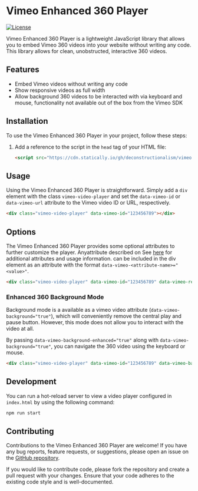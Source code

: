# Vimeo Enhanced 360 Player

[![License](https://img.shields.io/badge/License-MIT-blue.svg)](https://github.com/deconstructionalism/vimeo-no-code-video-player/blob/main/LICENSE)

Vimeo Enhanced 360 Player is a lightweight JavaScript library that allows you to embed Vimeo 360 videos into your website without writing any code. This library allows for clean, unobstructed, interactive 360 videos.

## Features

- Embed Vimeo videos without writing any code
- Show responsive videos as full width
- Allow background 360 videos to be interacted with via keyboard and mouse,
  functionality not available out of the box from the Vimeo SDK

## Installation

To use the Vimeo Enhanced 360 Player in your project, follow these steps:

1. Add a reference to the script in the `head` tag of your HTML file:

   ```html
   <script src="https://cdn.statically.io/gh/deconstructionalism/vimeo-enhanced-360-player/main/build/bundle.js"></script>
   ```

## Usage

Using the Vimeo Enhanced 360 Player is straightforward. Simply add a `div` element with the class `vimeo-video-player` and set the `data-vimeo-id` or `data-vimeo-url` attribute to the Vimeo video ID or URL, respectively.

```html
<div class="vimeo-video-player" data-vimeo-id="123456789"></div>
```

## Options

The Vimeo Enhanced 360 Player provides some optional attributes to further customize the player. Anyattribute described on See [here](https://developer.vimeo.com/player/sdk/embed) for additional attributes and usage information.
 can be included in the div element as an attribute with the format
`data-vimeo-<attribute-name>="<value>"`.

```html
<div class="vimeo-video-player" data-vimeo-id="123456789" data-vimeo-responsive="true"></div>
```

### Enhanced 360 Background Mode

Background mode is a available as a vimeo video attribute (`data-vimeo-background="true"`), which will conveniently remove the central
play and pause button. However, this mode does not allow you to interact with
the video at all.

By passing `data-vimeo-background-enhanced="true"` along with `data-vimeo-background="true"`,
you can navigate the 360 video using the keyboard or mouse.

```html
<div class="vimeo-video-player" data-vimeo-id="123456789" data-vimeo-background="true" data-vimeo-background-enhanced="true"></div>
```

## Development

You can run a hot-reload server to view a video player
configured in `index.html` by using the following command:

```bash
npm run start
```

## Contributing

Contributions to the Vimeo Enhanced 360 Player are welcome! If you have any bug reports, feature requests, or suggestions, please open an issue on the [GitHub repository](https://github.com/deconstructionalism/vimeo-no-code-video-player/issues).

If you would like to contribute code, please fork the repository and create a pull request with your changes. Ensure that your code adheres to the existing code style and is well-documented.
